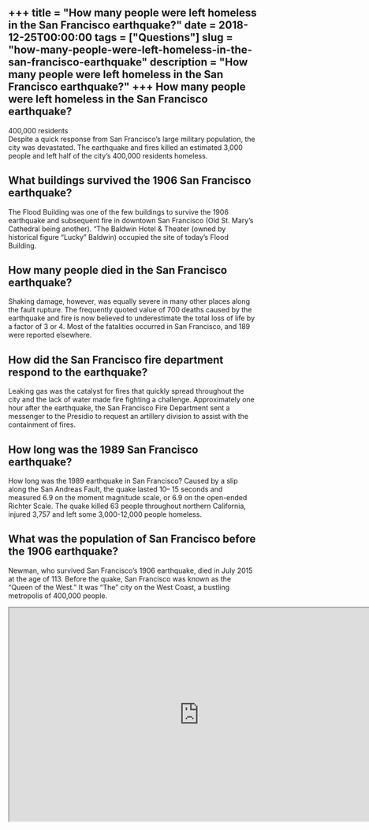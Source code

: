 +++
title = "How many people were left homeless in the San Francisco earthquake?"
date = 2018-12-25T00:00:00
tags = ["Questions"]
slug = "how-many-people-were-left-homeless-in-the-san-francisco-earthquake"
description = "How many people were left homeless in the San Francisco earthquake?"
+++
How many people were left homeless in the San Francisco earthquake?
-------------------------------------------------------------------

400,000 residents  
Despite a quick response from San Francisco’s large military population, the city was devastated. The earthquake and fires killed an estimated 3,000 people and left half of the city’s 400,000 residents homeless.

What buildings survived the 1906 San Francisco earthquake?
----------------------------------------------------------

The Flood Building was one of the few buildings to survive the 1906 earthquake and subsequent fire in downtown San Francisco (Old St. Mary’s Cathedral being another). “The Baldwin Hotel &amp; Theater (owned by historical figure “Lucky” Baldwin) occupied the site of today’s Flood Building.

How many people died in the San Francisco earthquake?
-----------------------------------------------------

Shaking damage, however, was equally severe in many other places along the fault rupture. The frequently quoted value of 700 deaths caused by the earthquake and fire is now believed to underestimate the total loss of life by a factor of 3 or 4. Most of the fatalities occurred in San Francisco, and 189 were reported elsewhere.

How did the San Francisco fire department respond to the earthquake?
--------------------------------------------------------------------

Leaking gas was the catalyst for fires that quickly spread throughout the city and the lack of water made fire fighting a challenge. Approximately one hour after the earthquake, the San Francisco Fire Department sent a messenger to the Presidio to request an artillery division to assist with the containment of fires.

How long was the 1989 San Francisco earthquake?
-----------------------------------------------

How long was the 1989 earthquake in San Francisco? Caused by a slip along the San Andreas Fault, the quake lasted 10– 15 seconds and measured 6.9 on the moment magnitude scale, or 6.9 on the open-ended Richter Scale. The quake killed 63 people throughout northern California, injured 3,757 and left some 3,000-12,000 people homeless.

What was the population of San Francisco before the 1906 earthquake?
--------------------------------------------------------------------

Newman, who survived San Francisco’s 1906 earthquake, died in July 2015 at the age of 113. Before the quake, San Francisco was known as the “Queen of the West.” It was “The” city on the West Coast, a bustling metropolis of 400,000 people.

<iframe allow="accelerometer; autoplay; clipboard-write; encrypted-media; gyroscope; picture-in-picture" allowfullscreen="" class="__youtube_prefs__  epyt-is-override  no-lazyload" data-no-lazy="1" data-origheight="433" data-origwidth="770" data-skipgform_ajax_framebjll="" height="433" id="_ytid_69784" loading="lazy" src="https://www.youtube.com/embed/Z7eABGpOHv8?enablejsapi=1&autoplay=0&cc_load_policy=0&cc_lang_pref=&iv_load_policy=1&loop=0&modestbranding=0&rel=1&fs=1&playsinline=0&autohide=2&theme=dark&color=red&controls=1&" title="YouTube player" width="770"></iframe>